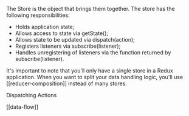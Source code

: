 The Store is the object that brings them together. The store has the following responsibilities:

* Holds application state;
* Allows access to state via getState();
* Allows state to be updated via dispatch(action);
* Registers listeners via subscribe(listener);
* Handles unregistering of listeners via the function returned by subscribe(listener).


It's important to note that you'll only have a single store in a Redux application. When you want to split your data handling logic, you'll use [[reducer-composition]] instead of many stores.

Dispatching Actions

[[data-flow]]